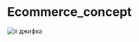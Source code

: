 # Ecommerce_concept

<img src="https://media.giphy.com/media/wE7hefOIqJ0V76u5Rs/giphy.gif" alt="я джифка"> 
